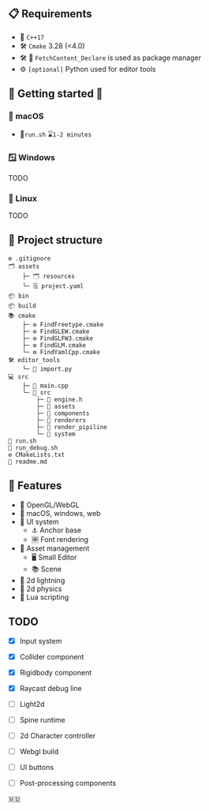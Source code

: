 ## 📋 Requirements
- 🧠 ```C++17```
- 🛠️ ```Cmake``` 3.28 (<4.0)
- 🛠️ 🚀 ```FetchContent_Declare``` is used as package manager
- ⚙️ ```[optional]``` Python used for editor tools
## 👋 Getting started 🤞
### 🍎 macOS 
- 🏃```run.sh``` ⌛```1-2 minutes``` 
### 🪟 Windows 
TODO
### 🐧 Linux 
TODO

## 🔨 Project structure 

``` 
⚙️ .gitignore 
🗂️ assets
    ├─ 🗂️ resources
    └─ 🗒️ project.yaml
📦 bin
📦 build
📚 cmake 
    ├─ ⚙️ FindFreetype.cmake
    ├─ ⚙️ FindGLEW.cmake
    ├─ ⚙️ FindGLFW3.cmake
    ├─ ⚙️ FindGLM.cmake
    └─ ⚙️ FindYamlCpp.cmake
🛠️ editor_tools 
    └─ 📄 import.py
💻 src 
    ├─ 🚀 main.cpp
    └─ 🧠 src
        ├─ 📄 engine.h
        ├─ 📁 assets
        ├─ 📁 components
        ├─ 📁 renderers
        ├─ 📁 render_pipiline
        └─ 📁 system
🚀 run.sh
🚀 run_debug.sh
⚙️ CMakeLists.txt
📘 readme.md
 ``` 



## 🦾 Features 
- 🎨 OpenGL/WebGL
- 🏢 macOS, windows, web
- 🔳 UI system 
    - ⚓ Anchor base 
    - 🈸 Font rendering
- 📀 Asset management 
    - 🖥️ Small Editor
    - 📚 Scene
- 🔦 2d lightning
- 🎳 2d physics
- 🌙 Lua scripting

## TODO
- [x] Input system
- [x] Collider component
- [x] Rigidbody component
- [x] Raycast debug line
- [ ] Light2d
- [ ] Spine runtime
- [ ] 2d Character controller
- [ ] Webgl build 
- [ ] UI buttons
- [ ] Post-processing components


🇲🇩